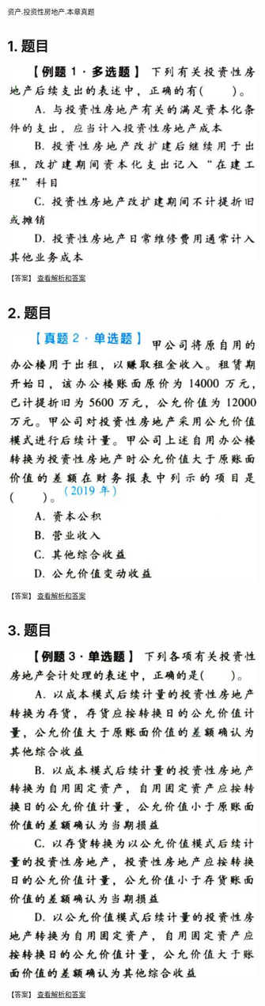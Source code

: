 资产.投资性房地产.本章真题

# 1. 题目

![](media/b30aed9d9805d6c44fa372e72a4399aa.png)

【答案】
[查看解析和答案](media/443e94ab4c39e1df0e598e87bedb53fb.png.md)
# 2. 题目

![](media/05614f039beb30eaf06aa514ad0b84eb.png)

【答案】
[查看解析和答案](media/3fc578608096b1c54b392c586b890b27.png.md)
# 3. 题目

![](media/95ec154e35de2623cf87743ff3e9af1c.png)

【答案】
[查看解析和答案](media/e9d712d901b8f3aca07c365b5e4bb0b2.png.md)

